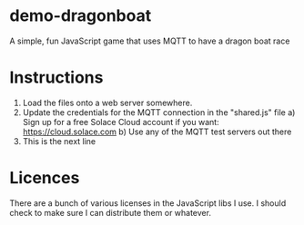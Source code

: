 # demo-dragonboat
A simple, fun JavaScript game that uses MQTT to have a dragon boat race

# Instructions
1. Load the files onto a web server somewhere.
1. Update the credentials for the MQTT connection in the "shared.js" file
    a) Sign up for a free Solace Cloud account if you want: https://cloud.solace.com
    b) Use any of the MQTT test servers out there
1. This is the next line

# Licences
There are a bunch of various licenses in the JavaScript libs I use.  I should check to make sure I can distribute them or whatever.

